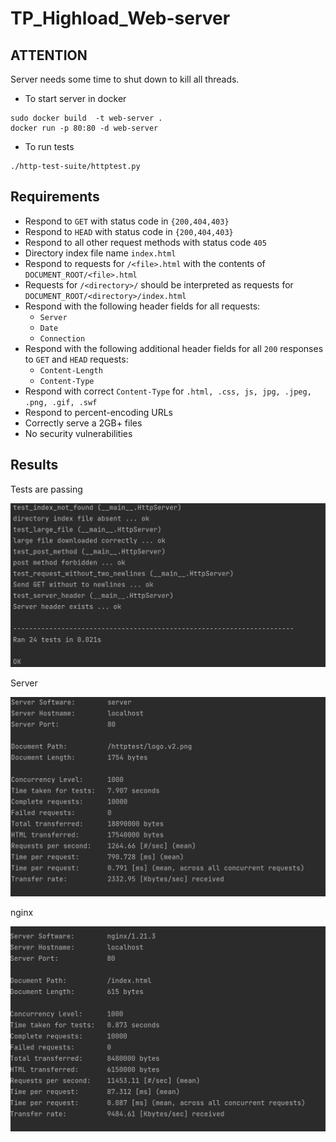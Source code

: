 # TP_Highload_Web-server

## ATTENTION ##
Server needs some time to shut down to kill all threads.
* To start server in docker
```
sudo docker build  -t web-server .
docker run -p 80:80 -d web-server
```
* To run tests
```
./http-test-suite/httptest.py
```

## Requirements ##

* Respond to `GET` with status code in `{200,404,403}`
* Respond to `HEAD` with status code in `{200,404,403}`
* Respond to all other request methods with status code `405`
* Directory index file name `index.html`
* Respond to requests for `/<file>.html` with the contents of `DOCUMENT_ROOT/<file>.html`
* Requests for `/<directory>/` should be interpreted as requests for `DOCUMENT_ROOT/<directory>/index.html`
* Respond with the following header fields for all requests:
  * `Server`
  * `Date`
  * `Connection`
* Respond with the following additional header fields for all `200` responses to `GET` and `HEAD` requests:
  * `Content-Length`
  * `Content-Type`
* Respond with correct `Content-Type` for `.html, .css, js, jpg, .jpeg, .png, .gif, .swf`
* Respond to percent-encoding URLs
* Correctly serve a 2GB+ files
* No security vulnerabilities

## Results ##
Tests are passing

![tests passing](./images/tests.png)

Server

![ab server](./images/server.png)

nginx

![ab nginx](./images/nginx.png)


